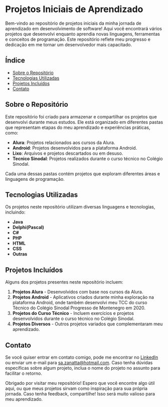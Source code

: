 # Projetos Iniciais de Aprendizado

Bem-vindo ao repositório de projetos iniciais da minha jornada de aprendizado em desenvolvimento de software! Aqui você encontrará vários projetos que desenvolvi enquanto aprendia novas linguagens, ferramentas e conceitos de programação. Este repositório reflete meu progresso e dedicação em me tornar um desenvolvedor mais capacitado.

## Índice
- [Sobre o Repositório](#sobre-o-repositório)
- [Tecnologias Utilizadas](#tecnologias-utilizadas)
- [Projetos Incluídos](#projetos-incluídos)
- [Contato](#contato)

## Sobre o Repositório
Este repositório foi criado para armazenar e compartilhar os projetos que desenvolvi durante meus estudos. Ele está organizado em diferentes pastas que representam etapas do meu aprendizado e experiências práticas, como:

- **Alura**: Projetos relacionados aos cursos da Alura.
- **Android**: Projetos desenvolvidos para a plataforma Android.
- **Lixo**: Arquivos e projetos descartados ou em desuso.
- **Tecnico Sinodal**: Projetos realizados durante o curso técnico no Colégio Sinodal.

Cada uma dessas pastas contém projetos que exploram diferentes áreas e linguagens de programação.

## Tecnologias Utilizadas
Os projetos neste repositório utilizam diversas linguagens e tecnologias, incluindo:

- **Java**
- **Delphi(Pascal)**
- **C#**
- **PHP**
- **HTML**
- **CSS**
- **Outras**

## Projetos Incluídos
Alguns dos projetos presentes neste repositório incluem:

1. **Projetos Alura** - Desenvolvidos com base nos cursos da Alura.
2. **Projetos Android** - Aplicativos criados durante minha exploração na plataforma Android, onde também desenvolvi meu TCC do curso Técnico do Colégio Sinodal Progresso de Montenegro em 2020.
3. **Projetos do Curso Técnico** - Incluem exercícios e projetos desenvolvidos durante o curso técnico no Colégio Sinodal.
4. **Projetos Diversos** - Outros projetos variados que complementaram meu aprendizado.

## Contato

Se você quiser entrar em contato comigo, pode me encontrar no [LinkedIn](https://www.linkedin.com/in/samuel-zanatta-bb606910b/) ou enviar um e-mail para sa.zanatta@hotmail.com. Caso tenha dúvidas específicas sobre algum projeto, inclua o nome do projeto no assunto para facilitar o retorno.

Obrigado por visitar meu repositório! Espero que você encontre algo útil aqui, ou que meus projetos sirvam como inspiração para sua própria jornada. Caso tenha feedback, compartilhe! Isso será muito valioso para meu aprendizado.
